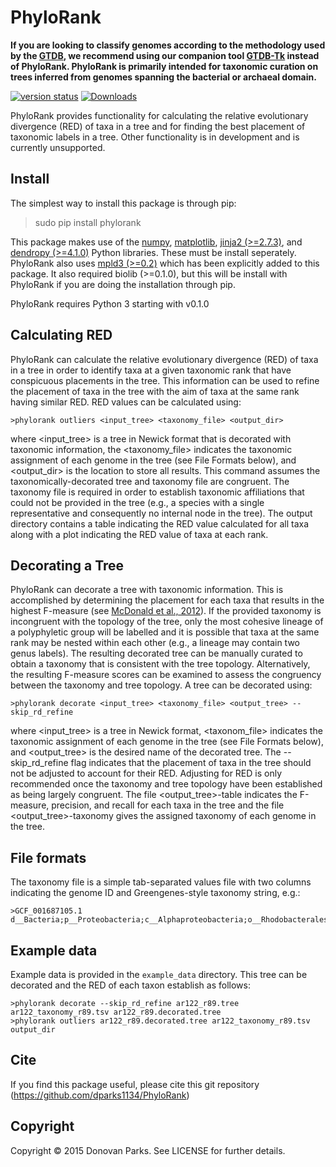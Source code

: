 # PhyloRank

**If you are looking to classify genomes according to the methodology used by the [GTDB](http://gtdb.ecogenomic.org/), we recommend using our companion tool [GTDB-Tk](https://github.com/Ecogenomics/GtdbTk) instead of PhyloRank. PhyloRank is primarily intended for taxonomic curation on trees inferred from genomes spanning the bacterial or archaeal domain.**

[![version status](https://img.shields.io/pypi/v/phylorank.svg)](https://pypi.python.org/pypi/phylorank)
[![Downloads](https://pepy.tech/badge/phylorank/month)](https://pepy.tech/project/phylorank)

PhyloRank provides functionality for calculating the relative evolutionary divergence (RED) of taxa in a tree and for finding the best placement of taxonomic labels in a tree. Other functionality is in development and is currently unsupported.

## Install

The simplest way to install this package is through pip:
> sudo pip install phylorank

This package makes use of the [numpy](http://www.numpy.org/), [matplotlib](https://matplotlib.org), [jinja2 (>=2.7.3)](http://jinja.pocoo.org/docs/2.10/), and [dendropy (>=4.1.0)](https://www.dendropy.org/) Python libraries. These must be install seperately. PhyloRank also uses [mpld3 (>=0.2)](http://mpld3.github.io/) which has been explicitly added to this package. It also required biolib (>=0.1.0), but this will be install with PhyloRank if you are doing the installation through pip.

PhyloRank requires Python 3 starting with v0.1.0

## Calculating RED

PhyloRank can calculate the relative evolutionary divergence (RED) of taxa in a tree in order to identify taxa at a given taxonomic rank that have conspicuous placements in the tree. This information can be used to refine the placement of taxa in the tree with the aim of taxa at the same rank having similar RED. RED values can be calculated using:
```
>phylorank outliers <input_tree> <taxonomy_file> <output_dir>
```

where <input_tree> is a tree in Newick format that is decorated with taxonomic information, the <taxonomy_file> indicates the taxonomic assignment of each genome in the tree (see File Formats below), and <output_dir> is the location to store all results. This command assumes the taxonomically-decorated tree and taxonomy file are congruent. The taxonomy file is required in order to establish taxonomic affiliations that could not be provided in the tree (e.g., a species with a single representative and consequently no internal node in the tree). The output directory contains a table indicating the RED value calculated for all taxa along with a plot indicating the RED value of taxa at each rank.

## Decorating a Tree

PhyloRank can decorate a tree with taxonomic information. This is accomplished by determining the placement for each taxa that results in the highest F-measure (see [McDonald et al., 2012](https://www.ncbi.nlm.nih.gov/pubmed/22134646)). If the provided taxonomy is incongruent with the topology of the tree, only the most cohesive lineage of a polyphyletic group will be labelled and it is possible that taxa at the same rank may be nested within each other (e.g., a lineage may contain two genus labels). The resulting decorated tree can be manually curated to obtain a taxonomy that is consistent with the tree topology. Alternatively, the resulting F-measure scores can be examined to assess the congruency between the taxonomy and tree topology. A tree can be decorated using:
```
>phylorank decorate <input_tree> <taxonomy_file> <output_tree> --skip_rd_refine
```

where <input_tree> is a tree in Newick format, <taxonom_file> indicates the taxonomic assignment of each genome in the tree (see File Formats below), and <output_tree> is the desired name of the decorated tree. The --skip_rd_refine flag indicates that the placement of taxa in the tree should not be adjusted to account for their RED. Adjusting for RED is only recommended once the taxonomy and tree topology have been established as being largely congruent. The file <output_tree>-table indicates the F-measure, precision, and recall for each taxa in the tree and the file <output_tree>-taxonomy gives the assigned taxonomy of each genome in the tree. 

## File formats

The taxonomy file is a simple tab-separated values file with two columns indicating the genome ID and Greengenes-style taxonomy string, e.g.:
```
>GCF_001687105.1    d__Bacteria;p__Proteobacteria;c__Alphaproteobacteria;o__Rhodobacterales;f__Rhodobacteraceae;g__Yangia;s__
```

## Example data

Example data is provided in the `example_data` directory. This tree can be decorated and the RED of each taxon establish as follows:
```
>phylorank decorate --skip_rd_refine ar122_r89.tree ar122_taxonomy_r89.tsv ar122_r89.decorated.tree
>phylorank outliers ar122_r89.decorated.tree ar122_taxonomy_r89.tsv output_dir
```

## Cite

If you find this package useful, please cite this git repository (https://github.com/dparks1134/PhyloRank)

## Copyright

Copyright © 2015 Donovan Parks. See LICENSE for further details.
